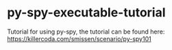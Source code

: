 # py-spy-executable-tutorial

Tutorial for using py-spy, the tutorial can be found here: https://killercoda.com/smissen/scenario/py-spy101